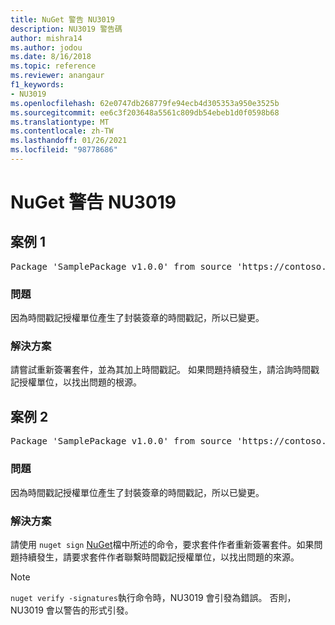 ```yaml
---
title: NuGet 警告 NU3019
description: NU3019 警告碼
author: mishra14
ms.author: jodou
ms.date: 8/16/2018
ms.topic: reference
ms.reviewer: anangaur
f1_keywords:
- NU3019
ms.openlocfilehash: 62e0747db268779fe94ecb4d305353a950e3525b
ms.sourcegitcommit: ee6c3f203648a5561c809db54ebeb1d0f0598b68
ms.translationtype: MT
ms.contentlocale: zh-TW
ms.lasthandoff: 01/26/2021
ms.locfileid: "98778686"
---
```

# <a name="nuget-warning-nu3019"></a>NuGet 警告 NU3019

## <a name="scenario-1"></a>案例 1

<pre>Package 'SamplePackage v1.0.0' from source 'https://contoso.com/index.json': The timestamp integrity check failed.</pre>

### <a name="issue"></a>問題

因為時間戳記授權單位產生了封裝簽章的時間戳記，所以已變更。


### <a name="solution"></a>解決方案

請嘗試重新簽署套件，並為其加上時間戳記。 如果問題持續發生，請洽詢時間戳記授權單位，以找出問題的根源。



## <a name="scenario-2"></a>案例 2

<pre>Package 'SamplePackage v1.0.0' from source 'https://contoso.com/index.json': The primary signature's timestamp integrity check failed.</pre>

### <a name="issue"></a>問題

因為時間戳記授權單位產生了封裝簽章的時間戳記，所以已變更。


### <a name="solution"></a>解決方案

請使用 `nuget sign` [NuGet](../../create-packages/sign-a-package.md)檔中所述的命令，要求套件作者重新簽署套件。如果問題持續發生，請要求套件作者聯繫時間戳記授權單位，以找出問題的來源。


> [!Note]
> `nuget verify -signatures`執行命令時，NU3019 會引發為錯誤。 否則，NU3019 會以警告的形式引發。
